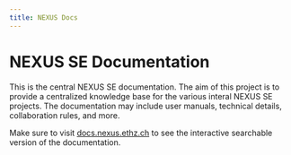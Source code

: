 ```yaml
---
title: NEXUS Docs
---
```


# NEXUS SE Documentation
This is the central NEXUS SE documentation. The aim of this project is to provide a centralized knowledge base for the various interal NEXUS SE projects. The documentation may include user manuals, technical details, collaboration rules, and more.

Make sure to visit [docs.nexus.ethz.ch](docs.nexus.ethz.ch "main documentation page") to see the interactive searchable version of the documentation.

